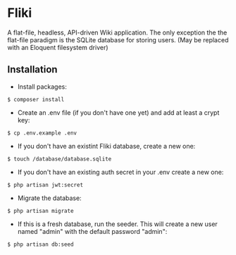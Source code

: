 # Fliki

A flat-file, headless, API-driven Wiki application.
The only exception the the flat-file paradigm is the SQLite database for storing users. (May be replaced with an Eloquent filesystem driver)

## Installation

- Install packages:
```
$ composer install
```

- Create an .env file (if you don't have one yet) and add at least a crypt key:
```
$ cp .env.example .env
```

- If you don't have an existint Fliki database, create a new one:
```
$ touch /database/database.sqlite
```

- If you don't have an existing auth secret in your .env create a new one:
```
$ php artisan jwt:secret
```

- Migrate the database:
```
$ php artisan migrate
```

- If this is a fresh database, run the seeder. This will create a new user named "admin" with the default password "admin":
```
$ php artisan db:seed
```
